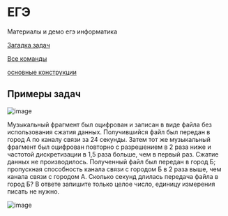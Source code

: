 # ЕГЭ

Материалы и демо егэ информатика

[Загадка задач](https://github.com/lyctpu/ege/blob/main/%D0%97%D0%B0%D0%B3%D0%B0%D0%B4%D0%BA%D0%B0.exe)

[Все команды](https://github.com/lyctpu/ege/blob/main/%D0%BA%D0%BE%D0%BD%D1%81%D1%82%D1%80%D1%83%D0%BA%D1%86%D0%B8%D0%B8%20%D1%8F%D0%B7%D1%8B%D0%BA%D0%B0.md)

[основные конструкции](https://deepnote.com/@lyctpu/ege-b9a3f885-0118-491c-8ce3-80eabda91810)

## Примеры задач

![image](https://user-images.githubusercontent.com/114549805/203963982-89e7cf7c-0f3b-4470-9566-f68dc1ff8933.png)

Музыкальный фрагмент был оцифрован и записан в виде файла без использования сжатия данных. Получившийся файл был передан в город А по каналу связи за 24 секунды. Затем тот же музыкальный фрагмент был оцифрован повторно с разрешением в 2 раза ниже и частотой дискретизации в 1,5 раза больше, чем в первый раз. Сжатие данных не производилось. Полученный файл был передан в город Б; пропускная способность канала связи с городом Б в 2 раза выше, чем канала связи с городом А. Сколько секунд длилась передача файла в город Б? В ответе запишите только целое число, единицу измерения писать не нужно.

![image](https://user-images.githubusercontent.com/114549805/203964350-f6e59072-0364-4917-b34d-cd353fc989d9.png)


